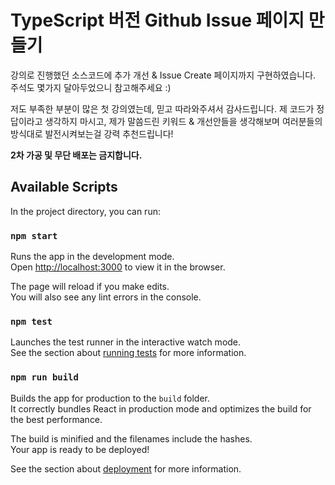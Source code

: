 # TypeScript 버전 Github Issue 페이지 만들기

강의로 진행했던 소스코드에 추가 개선 & Issue Create 페이지까지 구현하였습니다.
주석도 몇가지 달아두었으니 참고해주세요 :)

저도 부족한 부분이 많은 첫 강의였는데, 믿고 따라와주셔서 감사드립니다.
제 코드가 정답이라고 생각하지 마시고, 제가 말씀드린 키워드 & 개선안들을 생각해보며 여러분들의 방식대로 발전시켜보는걸 강력 추천드립니다!

**2차 가공 및 무단 배포는 금지합니다.**

## Available Scripts

In the project directory, you can run:

### `npm start`

Runs the app in the development mode.\
Open [http://localhost:3000](http://localhost:3000) to view it in the browser.

The page will reload if you make edits.\
You will also see any lint errors in the console.

### `npm test`

Launches the test runner in the interactive watch mode.\
See the section about [running tests](https://facebook.github.io/create-react-app/docs/running-tests) for more information.

### `npm run build`

Builds the app for production to the `build` folder.\
It correctly bundles React in production mode and optimizes the build for the best performance.

The build is minified and the filenames include the hashes.\
Your app is ready to be deployed!

See the section about [deployment](https://facebook.github.io/create-react-app/docs/deployment) for more information.
